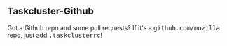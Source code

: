 ## Taskcluster-Github

Got a Github repo and some pull requests?
If it's a <tt>github.com/mozilla</tt> repo, just add <tt>.taskclusterrc</tt>!
